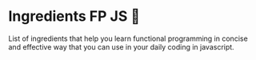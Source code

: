 # Ingredients FP JS :cake:

 List of ingredients that help you learn functional programming in concise and effective way that you can use in your daily coding in javascript.

